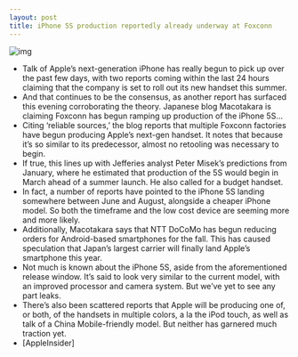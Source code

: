 ```yaml
---
layout: post
title: iPhone 5S production reportedly already underway at Foxconn
---
```

![img](http://media.idownloadblog.com/wp-content/uploads/2012/10/Foxconn4-thumb-620x401-102212.png)
* Talk of Apple’s next-generation iPhone has really begun to pick up over the past few days, with two reports coming within the last 24 hours claiming that the company is set to roll out its new handset this summer.
* And that continues to be the consensus, as another report has surfaced this evening corroborating the theory. Japanese blog Macotakara is claiming Foxconn has begun ramping up production of the iPhone 5S…
* Citing ‘reliable sources,’ the blog reports that multiple Foxconn factories have begun producing Apple’s next-gen handset. It notes that because it’s so similar to its predecessor, almost no retooling was necessary to begin.
* If true, this lines up with Jefferies analyst Peter Misek’s predictions from January, where he estimated that production of the 5S would begin in March ahead of a summer launch. He also called for a budget handset.
* In fact, a number of reports have pointed to the iPhone 5S landing somewhere between June and August, alongside a cheaper iPhone model. So both the timeframe and the low cost device are seeming more and more likely.
* Additionally, Macotakara says that NTT DoCoMo has begun reducing orders for Android-based smartphones for the fall. This has caused speculation that Japan’s largest carrier will finally land Apple’s smartphone this year.
* Not much is known about the iPhone 5S, aside from the aforementioned release window. It’s said to look very similar to the current model, with an improved processor and camera system. But we’ve yet to see any part leaks.
* There’s also been scattered reports that Apple will be producing one of, or both, of the handsets in multiple colors, a la the iPod touch, as well as talk of a China Mobile-friendly model. But neither has garnered much traction yet.
* [AppleInsider]

